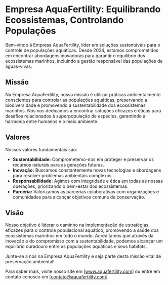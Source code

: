 # Empresa AquaFertility: Equilibrando Ecossistemas, Controlando Populações

Bem-vindo à Empresa AquaFertility, líder em soluções sustentáveis para o controle de populações aquáticas. Desde 2024, estamos comprometidos em encontrar abordagens inovadoras para garantir o equilíbrio dos ecossistemas marinhos, incluindo a gestão responsável das populações de águas-vivas.

## Missão

Na Empresa AquaFertility, nossa missão é utilizar práticas ambientalmente conscientes para controlar as populações aquáticas, preservando a biodiversidade e promovendo a sustentabilidade dos ecossistemas marinhos. Nós nos dedicamos a encontrar soluções eficazes e éticas para desafios relacionados à superpopulação de espécies, garantindo a harmonia entre humanos e o meio ambiente.

## Valores

Nossos valores fundamentais são:

- **Sustentabilidade:** Comprometemo-nos em proteger e preservar os recursos naturais para as gerações futuras.
- **Inovação:** Buscamos constantemente novas tecnologias e abordagens para resolver problemas ambientais complexos.
- **Responsabilidade:** Agimos com integridade e ética em todas as nossas operações, priorizando o bem-estar dos ecossistemas.
- **Parceria:** Valorizamos as parcerias colaborativas com organizações e comunidades para alcançar objetivos comuns de conservação.

## Visão

Nosso objetivo é liderar o caminho na implementação de estratégias eficazes para o controle populacional aquático, promovendo a saúde dos ecossistemas marinhos em todo o mundo. Acreditamos que através da inovação e do compromisso com a sustentabilidade, podemos alcançar um equilíbrio duradouro entre as populações aquáticas e seus habitats.

Junte-se a nós na Empresa AquaFertility e seja parte desta missão vital de preservação ambiental!

Para saber mais, visite nosso site em [www.aquafertility.com] ou entre em contato conosco em [contato@aquafertility.com].

